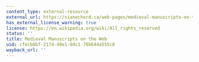```yaml
---
content_type: external-resource
external_url: https://sianechard.ca/web-pages/medieval-manuscripts-on-the-web/
has_external_license_warning: true
license: https://en.wikipedia.org/wiki/All_rights_reserved
status: ''
title: Medieval Manuscripts on the Web
uid: cfecb8bf-2174-40e1-9dc1-78b644a555c8
wayback_url: ''
---
```

